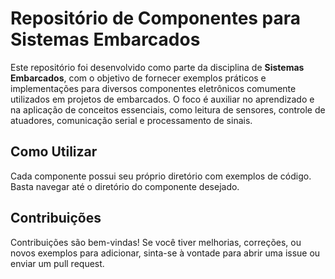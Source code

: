 # Repositório de Componentes para Sistemas Embarcados

Este repositório foi desenvolvido como parte da disciplina de **Sistemas Embarcados**, com o objetivo de fornecer exemplos práticos e implementações para diversos componentes eletrônicos comumente utilizados em projetos de embarcados. O foco é auxiliar no aprendizado e na aplicação de conceitos essenciais, como leitura de sensores, controle de atuadores, comunicação serial e processamento de sinais.

## Como Utilizar

Cada componente possui seu próprio diretório com exemplos de código. Basta navegar até o diretório do componente desejado.

## Contribuições

Contribuições são bem-vindas! Se você tiver melhorias, correções, ou novos exemplos para adicionar, sinta-se à vontade para abrir uma issue ou enviar um pull request.
